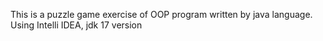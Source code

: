 This is a puzzle game exercise of OOP program written by java language.
Using Intelli IDEA, jdk 17 version
